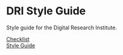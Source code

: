 # DRI Style Guide

Style guide for the Digital Research Institute.

[Checklist](checklist.md)  
[Style Guide](style-guide.md)  
